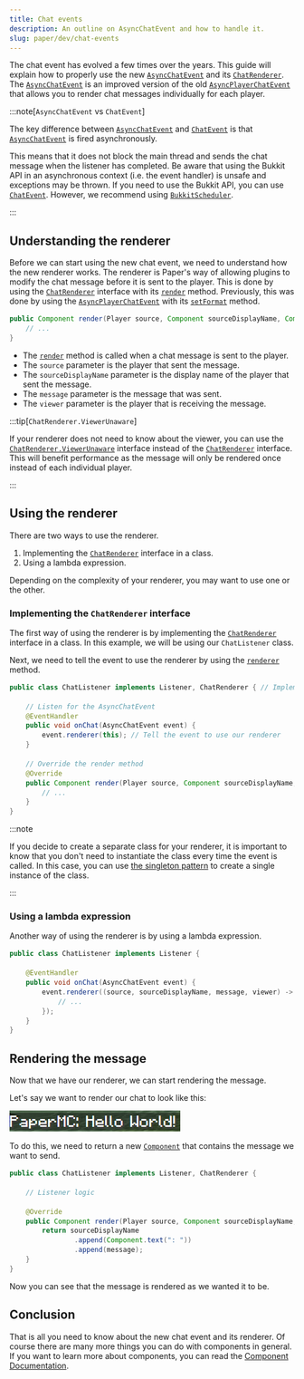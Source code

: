 ```yaml
---
title: Chat events
description: An outline on AsyncChatEvent and how to handle it.
slug: paper/dev/chat-events
---
```


The chat event has evolved a few times over the years.
This guide will explain how to properly use the new [`AsyncChatEvent`](jd:paper:io.papermc.paper.event.player.AsyncChatEvent)
and its [`ChatRenderer`](jd:paper:io.papermc.paper.chat.ChatRenderer).
The [`AsyncChatEvent`](jd:paper:io.papermc.paper.event.player.AsyncChatEvent)
is an improved version of the old [`AsyncPlayerChatEvent`](jd:paper:org.bukkit.event.player.AsyncPlayerChatEvent)
that allows you to render chat messages individually for each player.

:::note[`AsyncChatEvent` vs `ChatEvent`]

The key difference between [`AsyncChatEvent`](jd:paper:io.papermc.paper.event.player.AsyncChatEvent)
and [`ChatEvent`](jd:paper:io.papermc.paper.event.player.ChatEvent) is that
[`AsyncChatEvent`](jd:paper:io.papermc.paper.event.player.AsyncChatEvent) is fired asynchronously.

This means that it does not block the main thread and sends the chat message when the listener has completed.
Be aware that using the Bukkit API in an asynchronous context (i.e. the event handler) is unsafe and exceptions may be thrown.
If you need to use the Bukkit API, you can use [`ChatEvent`](jd:paper:io.papermc.paper.event.player.ChatEvent).
However, we recommend using [`BukkitScheduler`](/paper/dev/scheduler).

:::

## Understanding the renderer

Before we can start using the new chat event, we need to understand how the new renderer works.
The renderer is Paper's way of allowing plugins to modify the chat message before it is sent to the player.
This is done by using the [`ChatRenderer`](jd:paper:io.papermc.paper.chat.ChatRenderer) interface with its
[`render`](jd:paper:io.papermc.paper.chat.ChatRenderer#render(org.bukkit.entity.Player,net.kyori.adventure.text.Component,net.kyori.adventure.text.Component,net.kyori.adventure.audience.Audience))
method. Previously, this was done by using the [`AsyncPlayerChatEvent`](jd:paper:org.bukkit.event.player.AsyncPlayerChatEvent)
with its [`setFormat`](jd:paper:org.bukkit.event.player.AsyncPlayerChatEvent#setFormat(java.lang.String)) method.

```java title="ChatRenderer#render"
public Component render(Player source, Component sourceDisplayName, Component message, Audience viewer) {
    // ...
}
```

- The [`render`](jd:paper:io.papermc.paper.chat.ChatRenderer#render(org.bukkit.entity.Player,net.kyori.adventure.text.Component,net.kyori.adventure.text.Component,net.kyori.adventure.audience.Audience)) method is called when a chat message is sent to the player.
- The `source` parameter is the player that sent the message.
- The `sourceDisplayName` parameter is the display name of the player that sent the message.
- The `message` parameter is the message that was sent.
- The `viewer` parameter is the player that is receiving the message.

:::tip[`ChatRenderer.ViewerUnaware`]

If your renderer does not need to know about the viewer, you can use the
[`ChatRenderer.ViewerUnaware`](jd:paper:io.papermc.paper.chat.ChatRenderer$ViewerUnaware)
interface instead of the [`ChatRenderer`](jd:paper:io.papermc.paper.chat.ChatRenderer) interface.
This will benefit performance as the message will only be rendered once instead of each individual player.

:::

## Using the renderer

There are two ways to use the renderer.
1. Implementing the [`ChatRenderer`](jd:paper:io.papermc.paper.chat.ChatRenderer) interface in a class.
2. Using a lambda expression.

Depending on the complexity of your renderer, you may want to use one or the other.

### Implementing the `ChatRenderer` interface

The first way of using the renderer is by implementing the [`ChatRenderer`](jd:paper:io.papermc.paper.chat.ChatRenderer)
interface in a class. In this example, we will be using our `ChatListener` class.

Next, we need to tell the event to use the renderer by using the
[`renderer`](jd:paper:io.papermc.paper.event.player.AbstractChatEvent#renderer()) method.

```java title="ChatListener.java"
public class ChatListener implements Listener, ChatRenderer { // Implement the ChatRenderer and Listener interface

    // Listen for the AsyncChatEvent
    @EventHandler
    public void onChat(AsyncChatEvent event) {
        event.renderer(this); // Tell the event to use our renderer
    }

    // Override the render method
    @Override
    public Component render(Player source, Component sourceDisplayName, Component message, Audience viewer) {
        // ...
    }
}
```

:::note

If you decide to create a separate class for your renderer, it is important to know that you don't need to instantiate the class every time the event is called.
In this case, you can use [the singleton pattern](https://en.wikipedia.org/wiki/Singleton_pattern) to create a single instance of the class.

:::

### Using a lambda expression

Another way of using the renderer is by using a lambda expression.

```java title="ChatListener.java"
public class ChatListener implements Listener {

    @EventHandler
    public void onChat(AsyncChatEvent event) {
        event.renderer((source, sourceDisplayName, message, viewer) -> {
            // ...
        });
    }
}
```

## Rendering the message

Now that we have our renderer, we can start rendering the message.

Let's say we want to render our chat to look like this:

![](./assets/plain-message-rendering.png)

To do this, we need to return a new [`Component`](https://jd.advntr.dev/api/latest/net/kyori/adventure/text/Component.html) that contains the message we want to send.

```java title="ChatListener.java"
public class ChatListener implements Listener, ChatRenderer {

    // Listener logic

    @Override
    public Component render(Player source, Component sourceDisplayName, Component message, Audience viewer) {
        return sourceDisplayName
                .append(Component.text(": "))
                .append(message);
    }
}
```

Now you can see that the message is rendered as we wanted it to be.

## Conclusion

That is all you need to know about the new chat event and its renderer.
Of course there are many more things you can do with components in general.
If you want to learn more about components, you can read the [Component Documentation](https://docs.advntr.dev/text.html).
